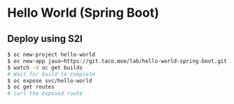 # Hello World (Spring Boot)

## Deploy using S2I

```bash
$ oc new-project hello-world
$ oc new-app java~https://git.taco.moe/lab/hello-world-spring-boot.git
$ watch -d oc get builds
# Wait for build to complete
$ oc expose svc/hello-world
$ oc get routes
# curl the exposed route
```

